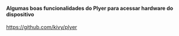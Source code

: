 #### Algumas boas funcionalidades do Plyer para acessar hardware do dispositivo

https://github.com/kivy/plyer
